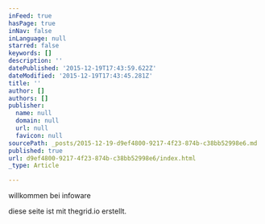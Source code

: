 ```yaml
---
inFeed: true
hasPage: true
inNav: false
inLanguage: null
starred: false
keywords: []
description: ''
datePublished: '2015-12-19T17:43:59.622Z'
dateModified: '2015-12-19T17:43:45.281Z'
title: ''
author: []
authors: []
publisher:
  name: null
  domain: null
  url: null
  favicon: null
sourcePath: _posts/2015-12-19-d9ef4800-9217-4f23-874b-c38bb52998e6.md
published: true
url: d9ef4800-9217-4f23-874b-c38bb52998e6/index.html
_type: Article

---
```

willkommen bei infoware

diese seite ist mit thegrid.io erstellt.